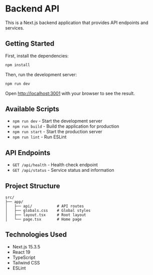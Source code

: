 # Backend API

This is a Next.js backend application that provides API endpoints and services.

## Getting Started

First, install the dependencies:

```bash
npm install
```

Then, run the development server:

```bash
npm run dev
```

Open [http://localhost:3001](http://localhost:3001) with your browser to see the result.

## Available Scripts

- `npm run dev` - Start the development server
- `npm run build` - Build the application for production
- `npm run start` - Start the production server
- `npm run lint` - Run ESLint

## API Endpoints

- `GET /api/health` - Health check endpoint
- `GET /api/status` - Service status and information

## Project Structure

```
src/
├── app/
│   ├── api/           # API routes
│   ├── globals.css    # Global styles
│   ├── layout.tsx     # Root layout
│   └── page.tsx       # Home page
```

## Technologies Used

- Next.js 15.3.5
- React 19
- TypeScript
- Tailwind CSS
- ESLint 